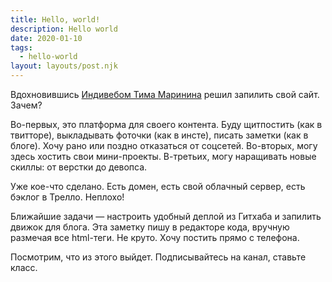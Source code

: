 ```yaml
---
title: Hello, world!
description: Hello world
date: 2020-01-10
tags:
  - hello-world
layout: layouts/post.njk
---
```

Вдохновившись [Индивебом Тима Маринина](https://marinintim.com/2019/indieweb/) решил запилить свой сайт. Зачем?

Во-первых, это платформа для своего контента. Буду щитпостить (как в
твитторе), выкладывать фоточки (как в инсте), писать заметки (как в
блоге). Хочу рано или поздно отказаться от соцсетей. Во-вторых, могу
здесь хостить свои мини-проекты. В-третьих, могу наращивать новые
скиллы: от верстки до девопса.

Уже кое-что сделано. Есть домен, есть свой облачный сервер, есть
бэклог в Трелло. Неплохо!

Ближайшие задачи — настроить удобный деплой из Гитхаба и запилить
движок для блога. Эта заметку пишу в редакторе кода, вручную размечая
все html-теги. Не круто. Хочу постить прямо с телефона.

Посмотрим, что из этого выйдет. Подписывайтесь на канал, ставьте
класс.
